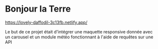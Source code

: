 # Bonjour la Terre
https://lovely-daffodil-3c13fb.netlify.app/

Le but de ce projet était d'intégrer une maquette responsive donnée avec un carousel et un module météo fonctionnant à l'aide de requêtes sur une API
